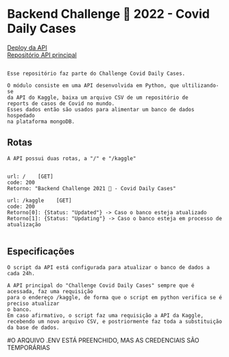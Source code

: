 # Backend Challenge 🏅 2022 - Covid Daily Cases


[Deploy da API](https://kaggleapi.herokuapp.com) <br/>
[Repositório API principal](https://github.com/t4rcisio/Covid-Daily-Cases)

```

Esse repositório faz parte do Challenge Covid Daily Cases.

O módulo consiste em uma API desenvolvida em Python, que ultilizando-se 
da API do Kaggle, baixa um arquivo CSV de um repositório de 
reports de casos de Covid no mundo.
Esses dados então são usados para alimentar um banco de dados hospedado
na plataforma mongoDB.
```

## Rotas
```
A API possui duas rotas, a "/" e "/kaggle"


url: /    [GET]
code: 200
Retorno: "Backend Challenge 2021 🏅 - Covid Daily Cases"

url: /kaggle    [GET]
code: 200
Retorno[0]: {Status: "Updated"} -> Caso o banco esteja atualizado
Retorno[1]: {Status: "Updating"} -> Caso o banco esteja em processo de atualização


```


## Especificações

```
O script da API está configurada para atualizar o banco de dados a 
cada 24h.

A API principal do "Challenge Covid Daily Cases" sempre que é acessada, faz uma requisição
para o endereço /kaggle, de forma que o script em python verifica se é preciso atualizar 
o banco.
Em caso afirmativo, o script faz uma requisição a API da Kaggle, recebendo um novo arquivo CSV, e postriormente faz toda a substituição da base de dados.

```

#O ARQUIVO .ENV ESTÁ PREENCHIDO, MAS AS CREDENCIAIS SÃO TEMPORÁRIAS




